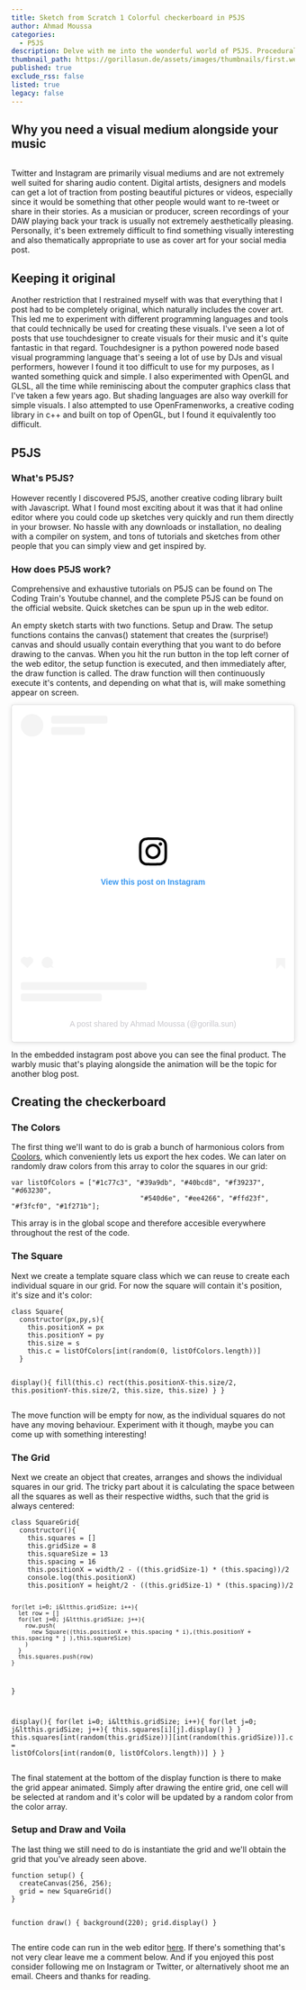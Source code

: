 ```yaml
---
title: Sketch from Scratch 1 Colorful checkerboard in P5JS
author: Ahmad Moussa
categories:
  - P5JS
description: Delve with me into the wonderful world of P5JS. Procedural and generative art are becoming a lot more popular these days, so why not learn how to make some?
thumbnail_path: https://gorillasun.de/assets/images/thumbnails/first.webm
published: true
exclude_rss: false
listed: true
legacy: false
---
```


<h2>Why you need a visual medium alongside your music</h2>
<span class="image right"><img src="https://gorillasun.de/assets/images/2021-01-26-Sketch-from-Scratch-1-Colorful-checkerboard-in-P5JS/out.gif" alt="" /></span>
<p>Twitter and Instagram are primarily visual mediums and are not extremely well suited for sharing audio content. Digital artists, designers and models can get a lot of traction from posting beautiful pictures or videos, especially since it would be something that other people would want to re-tweet or share in their stories. As a musician or producer, screen recordings of your DAW playing back your track is usually not extremely aesthetically pleasing. Personally, it's been extremely difficult to find something visually interesting and also thematically appropriate to use as cover art for your social media post.</p>

<h2>Keeping it original</h2>
<p>Another restriction that I restrained myself with was that everything that I post had to be completely original, which naturally includes the cover art. This led me to experiment with different programming languages and tools that could technically be used for creating these visuals. I've seen a lot of posts that use touchdesigner to create visuals for their music and it's quite fantastic in that regard. Touchdesigner is a python powered node based visual programming language that's seeing a lot of use by DJs and visual performers, however I found it too difficult to use for my purposes, as I wanted something quick and simple. I also experimented with OpenGL and GLSL, all the time while reminiscing about the computer graphics class that I've taken a few years ago. But shading languages are also way overkill for simple visuals. I also attempted to use OpenFramenworks, a creative coding library in c++ and built on top of OpenGL, but I found it equivalently too difficult.</p>

<h2>P5JS</h2>
<h3>What's P5JS?</h3>
<p>However recently I discovered P5JS, another creative coding library built with Javascript. What I found most exciting about it was that it had online editor where you could code up sketches very quickly and run them directly in your browser. No hassle with any downloads or installation, no dealing with a compiler on system, and tons of tutorials and sketches from other people that you can simply view and get inspired by.</p>

<h3>How does P5JS work?</h3>
<p>Comprehensive and exhaustive tutorials on P5JS can be found on The Coding Train's Youtube channel, and the complete P5JS can be found on the official website. Quick sketches can be spun up in the web editor.</p>
<p>An empty sketch starts with two functions. Setup and Draw. The setup functions contains the canvas() statement that creates the (surprise!) canvas and should usually contain everything that you want to do before drawing to the canvas. When you hit the run button in the top left corner of the web editor, the setup function is executed, and then immediately after, the draw function is called. The draw function will then continuously execute it's contents, and depending on what that is, will make something appear on screen.</p>

<blockquote class="instagram-media" data-instgrm-permalink="https://www.instagram.com/p/CKnnXsFAtNQ/?utm_source=ig_embed&amp;utm_campaign=loading" data-instgrm-version="13" style=" background:#FFF; border:0; border-radius:3px; box-shadow:0 0 1px 0 rgba(0,0,0,0.5),0 1px 10px 0 rgba(0,0,0,0.15); margin: 1px; max-width:540px; min-width:326px; padding:0; width:99.375%; width:-webkit-calc(100% - 2px); width:calc(100% - 2px);"><div style="padding:16px;"> <a href="https://www.instagram.com/p/CKnnXsFAtNQ/?utm_source=ig_embed&amp;utm_campaign=loading" style=" background:#FFFFFF; line-height:0; padding:0 0; text-align:center; text-decoration:none; width:100%;" target="_blank"> <div style=" display: flex; flex-direction: row; align-items: center;"> <div style="background-color: #F4F4F4; border-radius: 50%; flex-grow: 0; height: 40px; margin-right: 14px; width: 40px;"></div> <div style="display: flex; flex-direction: column; flex-grow: 1; justify-content: center;"> <div style=" background-color: #F4F4F4; border-radius: 4px; flex-grow: 0; height: 14px; margin-bottom: 6px; width: 100px;"></div> <div style=" background-color: #F4F4F4; border-radius: 4px; flex-grow: 0; height: 14px; width: 60px;"></div></div></div><div style="padding: 19% 0;"></div> <div style="display:block; height:50px; margin:0 auto 12px; width:50px;"><svg width="50px" height="50px" viewBox="0 0 60 60" version="1.1" xmlns="https://www.w3.org/2000/svg" xmlns:xlink="https://www.w3.org/1999/xlink"><g stroke="none" stroke-width="1" fill="none" fill-rule="evenodd"><g transform="translate(-511.000000, -20.000000)" fill="#000000"><g><path d="M556.869,30.41 C554.814,30.41 553.148,32.076 553.148,34.131 C553.148,36.186 554.814,37.852 556.869,37.852 C558.924,37.852 560.59,36.186 560.59,34.131 C560.59,32.076 558.924,30.41 556.869,30.41 M541,60.657 C535.114,60.657 530.342,55.887 530.342,50 C530.342,44.114 535.114,39.342 541,39.342 C546.887,39.342 551.658,44.114 551.658,50 C551.658,55.887 546.887,60.657 541,60.657 M541,33.886 C532.1,33.886 524.886,41.1 524.886,50 C524.886,58.899 532.1,66.113 541,66.113 C549.9,66.113 557.115,58.899 557.115,50 C557.115,41.1 549.9,33.886 541,33.886 M565.378,62.101 C565.244,65.022 564.756,66.606 564.346,67.663 C563.803,69.06 563.154,70.057 562.106,71.106 C561.058,72.155 560.06,72.803 558.662,73.347 C557.607,73.757 556.021,74.244 553.102,74.378 C549.944,74.521 548.997,74.552 541,74.552 C533.003,74.552 532.056,74.521 528.898,74.378 C525.979,74.244 524.393,73.757 523.338,73.347 C521.94,72.803 520.942,72.155 519.894,71.106 C518.846,70.057 518.197,69.06 517.654,67.663 C517.244,66.606 516.755,65.022 516.623,62.101 C516.479,58.943 516.448,57.996 516.448,50 C516.448,42.003 516.479,41.056 516.623,37.899 C516.755,34.978 517.244,33.391 517.654,32.338 C518.197,30.938 518.846,29.942 519.894,28.894 C520.942,27.846 521.94,27.196 523.338,26.654 C524.393,26.244 525.979,25.756 528.898,25.623 C532.057,25.479 533.004,25.448 541,25.448 C548.997,25.448 549.943,25.479 553.102,25.623 C556.021,25.756 557.607,26.244 558.662,26.654 C560.06,27.196 561.058,27.846 562.106,28.894 C563.154,29.942 563.803,30.938 564.346,32.338 C564.756,33.391 565.244,34.978 565.378,37.899 C565.522,41.056 565.552,42.003 565.552,50 C565.552,57.996 565.522,58.943 565.378,62.101 M570.82,37.631 C570.674,34.438 570.167,32.258 569.425,30.349 C568.659,28.377 567.633,26.702 565.965,25.035 C564.297,23.368 562.623,22.342 560.652,21.575 C558.743,20.834 556.562,20.326 553.369,20.18 C550.169,20.033 549.148,20 541,20 C532.853,20 531.831,20.033 528.631,20.18 C525.438,20.326 523.257,20.834 521.349,21.575 C519.376,22.342 517.703,23.368 516.035,25.035 C514.368,26.702 513.342,28.377 512.574,30.349 C511.834,32.258 511.326,34.438 511.181,37.631 C511.035,40.831 511,41.851 511,50 C511,58.147 511.035,59.17 511.181,62.369 C511.326,65.562 511.834,67.743 512.574,69.651 C513.342,71.625 514.368,73.296 516.035,74.965 C517.703,76.634 519.376,77.658 521.349,78.425 C523.257,79.167 525.438,79.673 528.631,79.82 C531.831,79.965 532.853,80.001 541,80.001 C549.148,80.001 550.169,79.965 553.369,79.82 C556.562,79.673 558.743,79.167 560.652,78.425 C562.623,77.658 564.297,76.634 565.965,74.965 C567.633,73.296 568.659,71.625 569.425,69.651 C570.167,67.743 570.674,65.562 570.82,62.369 C570.966,59.17 571,58.147 571,50 C571,41.851 570.966,40.831 570.82,37.631"></path></g></g></g></svg></div><div style="padding-top: 8px;"> <div style=" color:#3897f0; font-family:Arial,sans-serif; font-size:14px; font-style:normal; font-weight:550; line-height:18px;"> View this post on Instagram</div></div><div style="padding: 12.5% 0;"></div> <div style="display: flex; flex-direction: row; margin-bottom: 14px; align-items: center;"><div> <div style="background-color: #F4F4F4; border-radius: 50%; height: 12.5px; width: 12.5px; transform: translateX(0px) translateY(7px);"></div> <div style="background-color: #F4F4F4; height: 12.5px; transform: rotate(-45deg) translateX(3px) translateY(1px); width: 12.5px; flex-grow: 0; margin-right: 14px; margin-left: 2px;"></div> <div style="background-color: #F4F4F4; border-radius: 50%; height: 12.5px; width: 12.5px; transform: translateX(9px) translateY(-18px);"></div></div><div style="margin-left: 8px;"> <div style=" background-color: #F4F4F4; border-radius: 50%; flex-grow: 0; height: 20px; width: 20px;"></div> <div style=" width: 0; height: 0; border-top: 2px solid transparent; border-left: 6px solid #f4f4f4; border-bottom: 2px solid transparent; transform: translateX(16px) translateY(-4px) rotate(30deg)"></div></div><div style="margin-left: auto;"> <div style=" width: 0px; border-top: 8px solid #F4F4F4; border-right: 8px solid transparent; transform: translateY(16px);"></div> <div style=" background-color: #F4F4F4; flex-grow: 0; height: 12px; width: 16px; transform: translateY(-4px);"></div> <div style=" width: 0; height: 0; border-top: 8px solid #F4F4F4; border-left: 8px solid transparent; transform: translateY(-4px) translateX(8px);"></div></div></div> <div style="display: flex; flex-direction: column; flex-grow: 1; justify-content: center; margin-bottom: 24px;"> <div style=" background-color: #F4F4F4; border-radius: 4px; flex-grow: 0; height: 14px; margin-bottom: 6px; width: 224px;"></div> <div style=" background-color: #F4F4F4; border-radius: 4px; flex-grow: 0; height: 14px; width: 144px;"></div></div></a><p style=" color:#c9c8cd; font-family:Arial,sans-serif; font-size:14px; line-height:17px; margin-bottom:0; margin-top:8px; overflow:hidden; padding:8px 0 7px; text-align:center; text-overflow:ellipsis; white-space:nowrap;"><a href="https://www.instagram.com/p/CKnnXsFAtNQ/?utm_source=ig_embed&amp;utm_campaign=loading" style=" color:#c9c8cd; font-family:Arial,sans-serif; font-size:14px; font-style:normal; font-weight:normal; line-height:17px; text-decoration:none;" target="_blank">A post shared by Ahmad Moussa (@gorilla.sun)</a></p></div></blockquote> <script async defer src="https://platform.instagram.com/en_US/embeds.js"></script>
<p>In the embedded instagram post above you can see the final product. The warbly music that's playing alongside the animation will be the topic for another blog post.</p>

<h2>Creating the checkerboard</h2>

<!-- Preformatted Code -->
<h3>The Colors</h3>
<p>
The first thing we'll want to do is grab a bunch of harmonious colors from <a href='https://coolors.co/generate'>Coolors</a>, which conveniently lets us export the hex codes. We can later on randomly draw colors from this array to color the squares in our grid:
</p>
<pre><code>var listOfColors = ["#1c77c3", "#39a9db", "#40bcd8", "#f39237", "#d63230",
                                "#540d6e", "#ee4266", "#ffd23f", "#f3fcf0", "#1f271b"];
</code></pre>
<p>This array is in the global scope and therefore accesible everywhere throughout the rest of the code.</p>
<h3>The Square</h3>
<p>
Next we create a template square class which we can reuse to create each individual square in our grid. For now the square will contain it's position, it's size and it's color:
</p>
<pre><code>class Square{
  constructor(px,py,s){
    this.positionX = px
    this.positionY = py
    this.size = s
    this.c = listOfColors[int(random(0, listOfColors.length))]
  }

  display(){
    fill(this.c)
    rect(this.positionX-this.size/2, this.positionY-this.size/2, this.size, this.size)
  }
}
</code></pre>

<p>The move function will be empty for now, as the individual squares do not have any moving behaviour. Experiment with it though, maybe you can come up with something interesting!</p>

<h3>The Grid</h3>
<p>
Next we create an object that creates, arranges and shows the individual squares in our grid. The tricky part about it is calculating the space between all the squares as well as their respective widths, such that the grid is always centered:
</p>
<pre><code class='javascript'>class SquareGrid{
  constructor(){
    this.squares = []
    this.gridSize = 8
    this.squareSize = 13
    this.spacing = 16
    this.positionX = width/2 - ((this.gridSize-1) * (this.spacing))/2
    console.log(this.positionX)
    this.positionY = height/2 - ((this.gridSize-1) * (this.spacing))/2

    for(let i=0; i&ltthis.gridSize; i++){
      let row = []
      for(let j=0; j&ltthis.gridSize; j++){
        row.push(
          new Square((this.positionX + this.spacing * i),(this.positionY + this.spacing * j ),this.squareSize)
        )
      }
      this.squares.push(row)
    }
  }

  display(){
    for(let i=0; i&ltthis.gridSize; i++){
      for(let j=0; j&ltthis.gridSize; j++){
        this.squares[i][j].display()
      }
    }
    this.squares[int(random(this.gridSize))][int(random(this.gridSize))].c = listOfColors[int(random(0, listOfColors.length))]
  }
}
</code></pre>

<p>The final statement at the bottom of the display function is there to make the grid appear animated. Simply after drawing the entire grid, one cell will be selected at random and it's color will be updated by a random color from the color array.</p>
<h3>Setup and Draw and Voila</h3>
<p>
The last thing we still need to do is instantiate the grid and we'll obtain the grid that you've already seen above.
</p>
<pre><code>function setup() {
  createCanvas(256, 256);
  grid = new SquareGrid()
}

function draw() {
  background(220);
  grid.display()
}</code></pre>
<p> The entire code can run in the web editor <a href='https://editor.p5js.org/AhmadMoussa/sketches/j_CIeN6aU'>here</a>. If there's something that's not very clear leave me a comment below. And if you enjoyed this post consider following me on Instagram or Twitter, or alternatively shoot me an email. Cheers and thanks for reading.</p>

